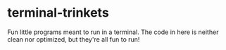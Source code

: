 # terminal-trinkets
Fun little programs meant to run in a terminal. The code in here is neither clean nor optimized, but they're all fun to run!
